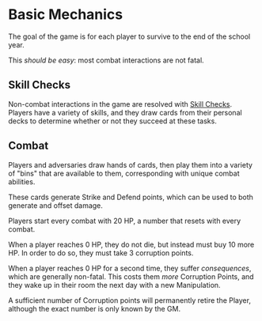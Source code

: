 # Basic Mechanics

The goal of the game is for each player to survive to the end of the school year.

This _should be easy_: most combat interactions are not fatal.

## Skill Checks

Non-combat interactions in the game are resolved with [Skill Checks](./skill_checks.md). Players have a variety of skills, and they draw cards
from their personal decks to determine whether or not they succeed at these tasks.

## Combat

Players and adversaries draw hands of cards, then play them into a variety of "bins" that are available to them, corresponding
with unique combat abilities.

These cards generate Strike and Defend points, which can be used to both generate and offset damage.

Players start every combat with 20 HP, a number that resets with every combat.

When a player reaches 0 HP, they do not die, but instead must buy 10 more HP. In order to do so, they
must take 3 corruption points.

When a player reaches 0 HP for a second time, they suffer _consequences_, which are generally non-fatal.
This costs them _more_ Corruption Points, and they wake up in their room the next day with a new Manipulation.

A sufficient number of Corruption points will permanently retire the Player, although the exact number is only known by the GM.